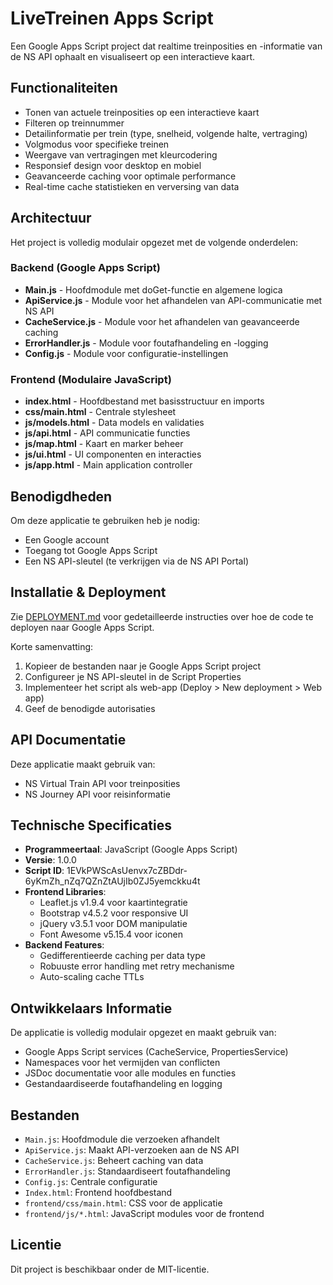 # LiveTreinen Apps Script

Een Google Apps Script project dat realtime treinposities en -informatie van de NS API ophaalt en visualiseert op een interactieve kaart.

## Functionaliteiten

- Tonen van actuele treinposities op een interactieve kaart
- Filteren op treinnummer
- Detailinformatie per trein (type, snelheid, volgende halte, vertraging)
- Volgmodus voor specifieke treinen
- Weergave van vertragingen met kleurcodering
- Responsief design voor desktop en mobiel
- Geavanceerde caching voor optimale performance
- Real-time cache statistieken en verversing van data

## Architectuur

Het project is volledig modulair opgezet met de volgende onderdelen:

### Backend (Google Apps Script)
- **Main.js** - Hoofdmodule met doGet-functie en algemene logica
- **ApiService.js** - Module voor het afhandelen van API-communicatie met NS API
- **CacheService.js** - Module voor het afhandelen van geavanceerde caching
- **ErrorHandler.js** - Module voor foutafhandeling en -logging
- **Config.js** - Module voor configuratie-instellingen

### Frontend (Modulaire JavaScript)
- **index.html** - Hoofdbestand met basisstructuur en imports
- **css/main.html** - Centrale stylesheet
- **js/models.html** - Data models en validaties
- **js/api.html** - API communicatie functies
- **js/map.html** - Kaart en marker beheer
- **js/ui.html** - UI componenten en interacties
- **js/app.html** - Main application controller

## Benodigdheden

Om deze applicatie te gebruiken heb je nodig:
- Een Google account
- Toegang tot Google Apps Script
- Een NS API-sleutel (te verkrijgen via de NS API Portal)

## Installatie & Deployment

Zie [DEPLOYMENT.md](./DEPLOYMENT.md) voor gedetailleerde instructies over hoe de code te deployen naar Google Apps Script.

Korte samenvatting:
1. Kopieer de bestanden naar je Google Apps Script project
2. Configureer je NS API-sleutel in de Script Properties
3. Implementeer het script als web-app (Deploy > New deployment > Web app)
4. Geef de benodigde autorisaties

## API Documentatie

Deze applicatie maakt gebruik van:
- NS Virtual Train API voor treinposities
- NS Journey API voor reisinformatie

## Technische Specificaties

- **Programmeertaal**: JavaScript (Google Apps Script)
- **Versie**: 1.0.0
- **Script ID**: 1EVkPWScAsUenvx7cZBDdr-6yKmZh_nZq7QZnZtAUjIb0ZJ5yemckku4t
- **Frontend Libraries**:
  - Leaflet.js v1.9.4 voor kaartintegratie
  - Bootstrap v4.5.2 voor responsive UI
  - jQuery v3.5.1 voor DOM manipulatie
  - Font Awesome v5.15.4 voor iconen
- **Backend Features**:
  - Gedifferentieerde caching per data type
  - Robuuste error handling met retry mechanisme
  - Auto-scaling cache TTLs

## Ontwikkelaars Informatie

De applicatie is volledig modulair opgezet en maakt gebruik van:
- Google Apps Script services (CacheService, PropertiesService)
- Namespaces voor het vermijden van conflicten
- JSDoc documentatie voor alle modules en functies
- Gestandaardiseerde foutafhandeling en logging

## Bestanden

- `Main.js`: Hoofdmodule die verzoeken afhandelt
- `ApiService.js`: Maakt API-verzoeken aan de NS API
- `CacheService.js`: Beheert caching van data
- `ErrorHandler.js`: Standaardiseert foutafhandeling
- `Config.js`: Centrale configuratie
- `Index.html`: Frontend hoofdbestand
- `frontend/css/main.html`: CSS voor de applicatie
- `frontend/js/*.html`: JavaScript modules voor de frontend

## Licentie

Dit project is beschikbaar onder de MIT-licentie.
